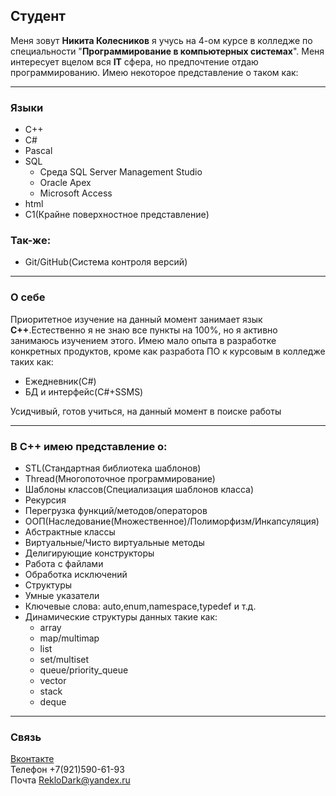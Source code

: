 ## Студент
Меня зовут **Никита Колесников** я учусь на 4-ом курсе в колледже по специальности "**Программирование в компьютерных системах**".
Меня интересует вцелом вся **IT** сфера, но предпочтение отдаю программированию.
Имею некоторое представление о таком как:

---
### Языки
- C++
- C#
- Pascal
- SQL
    - Среда SQL Server Management Studio
    - Oracle Apex
    - Microsoft Access
- html
- C1(Крайне поверхностное представление)
### Так-же:
 - Git/GitHub(Система контроля версий)
---
### О себе
 Приоритетное изучение на данный момент занимает язык **C++**.Естественно я не знаю все пункты на 100%, но я активно занимаюсь изучением этого.
 Имею мало опыта в разработке конкретных продуктов, кроме как разработа ПО к курсовым в колледже таких как:
 - Ежедневник(C#)
 - БД и интерфейс(C#+SSMS)

Усидчивый, готов учиться, на данный момент в поиске работы

---

### В C++ имею представление о:
 - STL(Стандартная библиотека шаблонов)
 - Thread(Многопоточное программирование)
 - Шаблоны классов(Специализация шаблонов класса)
 - Рекурсия
 - Перегрузка функций/методов/операторов
 - ООП(Наследование(Множественное)/Полиморфизм/Инкапсуляция)
 - Абстрактные классы
 - Виртуальные/Чисто виртуальные методы
 - Делигирующие конструкторы
 - Работа с файлами
 - Обработка исключений
 - Структуры
 - Умные указатели
 - Ключевые слова: auto,enum,namespace,typedef и т.д.
 - Динамические структуры данных такие как:
    - array
    - map/multimap
    - list
    - set/multiset
    - queue/priority_queue
    - vector
    - stack
    - deque

---

### Связь
[Вконтакте](https://vk.com/letonb)  
Телефон +7(921)590-61-93  
Почта   RekloDark@yandex.ru  
